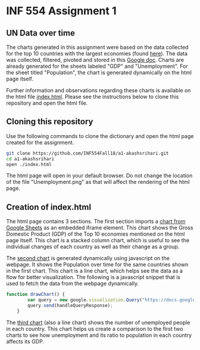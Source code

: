# INF 554 Assignment 1

## UN Data over time

The charts generated in this assignment were based on the data collected for the top 10 countries with the largest economies (found [here](https://www.investopedia.com/insights/worlds-top-economies/)). The data was collected, filtered, pivoted and stored in this [Google doc](https://docs.google.com/spreadsheets/d/12j52HkDqWc8gR1CMKEu_HGeD7os6rUUxCGyS7XV18qQ/edit#gid=805596724). Charts are already generated for the sheets labeled "GDP" and "Unemployment". For the sheet titled "Population", the chart is generated dynamically on the html page itself.

Further information and observations regarding these charts is available on the html file [index.html](index.html). Please see the instructions below to clone this repository and open the html file.

## Cloning this repository

Use the following commands to clone the dictionary and open the html page created for the assignment.

```bash
git clone https://github.com/INF554Fall18/a1-akashsrihari.git
cd a1-akashsrihari
open ./index.html
```

The html page will open in your default browser. Do not change the location of the file "Unemployment.png" as that will affect the rendering of the html page.

## Creation of index.html

The html page contains 3 sections. The first section imports a [chart from Google Sheets](https://docs.google.com/spreadsheets/d/12j52HkDqWc8gR1CMKEu_HGeD7os6rUUxCGyS7XV18qQ/edit#gid=1264931941) as an embedded iframe element. This chart shows the Gross Domestic Product (GDP) of the Top 10 economies mentioned on the html page itself. This chart is a stacked column chart, which is useful to see the individual changes of each country as well as their change as a group.

The [second chart](https://docs.google.com/spreadsheets/d/12j52HkDqWc8gR1CMKEu_HGeD7os6rUUxCGyS7XV18qQ/edit#gid=805596724) is generated dynamically using javascript on the webpage. It shows the Population over time for the same countries shown in the first chart. This chart is a line chart, which helps see the data as a flow for better visualization. The following is a javascript snippet that is used to fetch the data from the webpage dynamically.

```javascript
function drawChart() {
        var query = new google.visualization.Query("https://docs.google.com/spreadsheets/d/12j52HkDqWc8gR1CMKEu_HGeD7os6rUUxCGyS7XV18qQ/edit#gid=805596724");
        query.send(handleQueryResponse);
    }
```

The [third chart](https://docs.google.com/spreadsheets/d/12j52HkDqWc8gR1CMKEu_HGeD7os6rUUxCGyS7XV18qQ/edit#gid=2082997371) (also a line chart) shows the number of unemployed people in each country. This chart helps us create a comparison to the first two charts to see how unemployment and its ratio to population in each country affects its GDP.